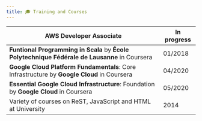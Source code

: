 ```yaml
---
title: 🎓 Training and Courses
---
```


| **AWS Developer** Associate                            | In progress |
| ----------------------------------------------- | ------------------ |
| **Funtional Programming in Scala** by __École Polytechnique Fédérale de Lausanne__ in Coursera | 01/2018 |
| **Google Cloud Platform Fundamentals**: Core Infrastructure by __Google Cloud__ in Coursera | 04/2020 |
| **Essential Google Cloud Infrastructure**: Foundation by __Google Cloud__ in Coursera | 05/2020 |
| Variety of courses on ReST, JavaScript and HTML at University | 2014 |
